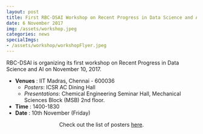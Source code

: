 ```yaml
---
layout: post
title: First RBC-DSAI Workshop on Recent Progress in Data Science and AI
date: 6 November 2017
img: /assets/workshop.jpeg 
categories: news
specialImgs: 
- /assets/workshop/workshopFlyer.jpeg
---
```

RBC-DSAI is organizing its first workshop on Recent Progress in Data Science and AI on November 10, 2017.
<ul>
	<li>
		<b>Venues</b> : IIT Madras, Chennai - 600036
		<ul>
			<li> <i>Posters</i>: ICSR AC Dining Hall </li>
			<li> <i>Presentations</i>: Chemical Engineering Seminar Hall, Mechanical Sciences Block (MSB) 2nd floor.  </li>
		</ul>
	</li>
	<li><b>Time</b> : 1400-1830</li>
	<li><b>Date</b> : 10th November (Friday)</li>
</ul>

<p align="center">Check out the list of posters <a href="{{ site.baseurl }}/assets/workshop/Workshop_posters_list.pdf">here</a>.
<br>